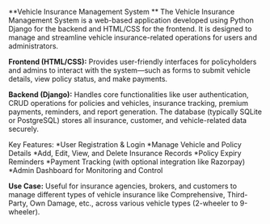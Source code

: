 **Vehicle Insurance Management System **
The Vehicle Insurance Management System is a web-based application developed using Python Django for the backend and HTML/CSS for the frontend. 
It is designed to manage and streamline vehicle insurance-related operations for users and administrators.

**Frontend (HTML/CSS):**
Provides user-friendly interfaces for policyholders and admins to interact with the system—such as forms to submit vehicle details, view policy status,
and make payments.

**Backend (Django):**
Handles core functionalities like user authentication, CRUD operations for policies and vehicles, insurance tracking, premium payments,
reminders, and report generation. The database (typically SQLite or PostgreSQL) stores all insurance, customer, and vehicle-related data securely.

Key Features:
*User Registration & Login
*Manage Vehicle and Policy Details
*Add, Edit, View, and Delete Insurance Records
*Policy Expiry Reminders
*Payment Tracking (with optional integration like Razorpay)
*Admin Dashboard for Monitoring and Control

**Use Case:**
Useful for insurance agencies, brokers, and customers to manage different types of vehicle insurance like Comprehensive, Third-Party, Own Damage, etc.,
across various vehicle types (2-wheeler to 9-wheeler).
